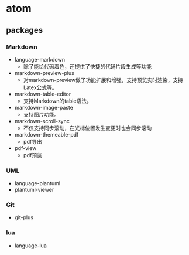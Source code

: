 # atom #
## packages #
### Markdown #
- language-markdown
  - 除了能给代码着色，还提供了快捷的代码片段生成等功能
- markdown-preview-plus
  - 对markdown-preview做了功能扩展和增强，支持预览实时渲染，支持Latex公式等。
- markdown-table-editor
  - 支持Markdown的table语法。
- markdown-image-paste
  - 支持图片功能。
- markdown-scroll-sync
  - 不仅支持同步滚动，在光标位置发生变更时也会同步滚动
- markdown-themeable-pdf
  - pdf导出
- pdf-view
  - pdf预览


### UML #
- language-plantuml
- plantuml-viewer

### Git #
- git-plus

### lua #
- language-lua
